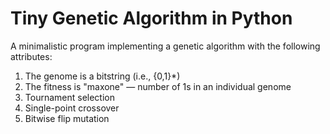 # Tiny Genetic Algorithm in Python

A minimalistic program implementing a genetic algorithm with the following attributes:

1. The genome is a bitstring (i.e., {0,1}*)
2. The fitness is "maxone" — number of 1s in an individual genome
3. Tournament selection
4. Single-point crossover
5. Bitwise flip mutation 
